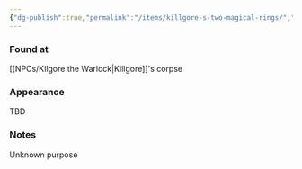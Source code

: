 ```yaml
---
{"dg-publish":true,"permalink":"/items/killgore-s-two-magical-rings/","tags":["item"],"noteIcon":"item","created":"2024-01-06T01:05:55.311+01:00","updated":"2024-01-06T10:03:10.439+01:00"}
---
```


### Found at
[[NPCs/Kilgore the Warlock\|Killgore]]'s corpse
### Appearance
TBD
### Notes
Unknown purpose 